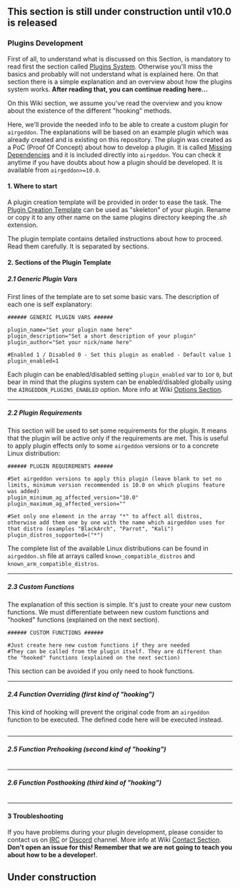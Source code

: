 ## This section is still under construction until v10.0 is released

### Plugins Development

First of all, to understand what is discussed on this Section, is mandatory to read first the section called [Plugins System]. Otherwise you'll miss the basics and probably will not understand what is explained here. On that section there is a simple explanation and an overview about how the plugins system works. **After reading that, you can continue reading here...**

On this Wiki section, we assume you've read the overview and you know about the existence of the different "hooking" methods.

Here, we'll provide the needed info to be able to create a custom plugin for `airgeddon`. The explanations will be based on an example plugin which was already created and is existing on this repository. The plugin was created as a PoC (Proof Of Concept) about how to develop a plugin. It is called [Missing Dependencies] and it is included directly into `airgeddon`. You can check it anytime if you have doubts about how a plugin should be developed. It is available from `airgeddon>=10.0`.

#### 1. Where to start

A plugin creation template will be provided in order to ease the task. The [Plugin Creation Template] can be used as "skeleton" of your plugin. Rename or copy it to any other name on the same plugins directory keeping the _.sh_ extension.

The plugin template contains detailed instructions about how to proceed. Read them carefully. It is separated by sections.

#### 2. Sections of the Plugin Template

##### 2.1 Generic Plugin Vars

First lines of the template are to set some basic vars. The description of each one is self explanatory:

```
###### GENERIC PLUGIN VARS ######

plugin_name="Set your plugin name here"
plugin_description="Set a short description of your plugin"
plugin_author="Set your nick/name here"

#Enabled 1 / Disabled 0 - Set this plugin as enabled - Default value 1
plugin_enabled=1
```

Each plugin can be enabled/disabled setting `plugin_enabled` var to `1`or `0`, but bear in mind that the plugins system can be enabled/disabled globally using the `AIRGEDDON_PLUGINS_ENABLED` option. More info at Wiki [Options Section].

___

##### 2.2 Plugin Requirements

This section will be used to set some requirements for the plugin. It means that the plugin will be active only if the requirements are met. This is useful to apply plugin effects only to some `airgeddon` versions or to a concrete Linux distribution:

```
###### PLUGIN REQUIREMENTS ######

#Set airgeddon versions to apply this plugin (leave blank to set no limits, minimum version recommended is 10.0 on which plugins feature was added)
plugin_minimum_ag_affected_version="10.0"
plugin_maximum_ag_affected_version=""

#Set only one element in the array "*" to affect all distros, otherwise add them one by one with the name which airgeddon uses for that distro (examples "BlackArch", "Parrot", "Kali")
plugin_distros_supported=("*")
```

The complete list of the available Linux distributions can be found in `airgeddon.sh` file at arrays called `known_compatible_distros` and `known_arm_compatible_distros`.

___

##### 2.3 Custom Functions

The explanation of this section is simple. It's just to create your new custom functions. We must differentiate between new custom functions and "hooked" functions (explained on the next section). 

```
###### CUSTOM FUNCTIONS ######

#Just create here new custom functions if they are needed
#They can be called from the plugin itself. They are different than the "hooked" functions (explained on the next section)
```

This section can be avoided if you only need to hook functions.

___

##### 2.4 Function Overriding (first kind of "hooking")

This kind of hooking will prevent the original code from an `airgeddon` function to be executed. The defined code here will be executed instead.

```

```

___

##### 2.5 Function Prehooking (second kind of "hooking")

```

```

___

##### 2.6 Function Posthooking (third kind of "hooking")

```

```

___

#### 3 Troubleshooting

If you have problems during your plugin development, please consider to contact us on [IRC] or [Discord] channel. More info at Wiki [Contact Section]. **Don't open an issue for this! Remember that we are not going to teach you about how to be a developer!**. 

## Under construction

[Missing Dependencies]: https://github.com/v1s1t0r1sh3r3/airgeddon/blob/dev/plugins/missing_dependencies.sh
[Plugins System]: https://github.com/v1s1t0r1sh3r3/airgeddon/wiki/Plugins%20System
[Plugin Creation Template]: https://github.com/v1s1t0r1sh3r3/airgeddon/blob/dev/plugins/plugin_template.sh
[Options Section]: https://github.com/v1s1t0r1sh3r3/airgeddon/wiki/Options
[Contact Section]: https://github.com/v1s1t0r1sh3r3/airgeddon/wiki/Contact
[Discord]: https://discord.gg/sQ9dgt9
[IRC]: https://webchat.freenode.net/